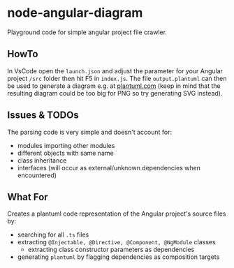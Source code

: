 # node-angular-diagram

Playground code for simple angular project file crawler.

## HowTo

In VsCode open the `launch.json` and adjust the parameter for your Angular project `/src` folder then hit F5 in `index.js`. The file `output.plantuml` can then be used to generate a diagram e.g. at [plantuml.com](http://www.plantuml.com/plantuml/uml) (keep in mind that the resulting diagram could be too big for PNG so try generating SVG instead).

## Issues & TODOs

The parsing code is very simple and doesn't account for:
- modules importing other modules
- different objects with same name
- class inheritance
- interfaces (will occur as external/unknown dependencies when encountered)

## What For

Creates a plantuml code representation of the Angular project's source files by:
- searching for all `.ts` files
- extracting `@Injectable, @Directive, @Component, @NgModule` classes
  - extracting class constructor parameters as dependencies
- generating `plantuml` by flagging dependencies as composition targets